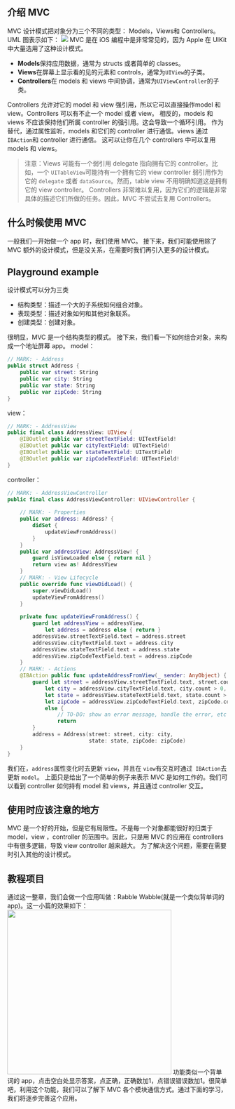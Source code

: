 ## 介绍 MVC
MVC 设计模式把对象分为三个不同的类型： Models，Views和 Controllers。
UML 图表示如下：
![](https://nightwish.oss-cn-beijing.aliyuncs.com/15341242390937.jpg)
MVC 是在 iOS 编程中是非常常见的，因为 Apple 在 UIKit 中大量选用了这种设计模式。
* **Models**保持应用数据，通常为 structs 或者简单的 classes。
* **Views**在屏幕上显示看的见的元素和 controls，通常为`UIView`的子类。
* **Controllers**在 models 和 views 中间协调，通常为`UIViewController`的子类。

Controllers 允许对它的 model 和 view 强引用，所以它可以直接操作model 和 view。Controllers 可以有不止一个 model 或者 view。
相反的，models 和 views 不应该保持他们所属 controller 的强引用。这会导致一个循环引用。
作为替代，通过属性监听，models 和它们的 controller 进行通信。views 通过`IBAction`和 controller 进行通信。
这可以让你在几个 controllers 中可以复用 models 和 views。
>注意：Views 可能有一个弱引用 delegate 指向拥有它的 controller。比如，一个 `UITableView`可能持有一个拥有它的 view controller 弱引用作为它的 `delegate` 或者 `dataSource`。然而，table view 不用明确知道这是拥有它的 view controller。
Controllers 非常难以复用，因为它们的逻辑是非常具体的描述它们所做的任务。因此，MVC 不尝试去复用 Controllers。
## 什么时候使用 MVC
一般我们一开始做一个 app 时，我们使用 MVC。
接下来，我们可能使用除了 MVC 额外的设计模式，但是没关系，在需要时我们再引入更多的设计模式。
## Playground example
设计模式可以分为三类
* 结构类型：描述一个大的子系统如何组合对象。
* 表现类型：描述对象如何和其他对象联系。
* 创建类型：创建对象。

很明显，MVC 是一个结构类型的模式。
接下来，我们看一下如何组合对象，来构成一个地址屏幕 app。
model：
```swift
// MARK: - Address
public struct Address {
    public var street: String
    public var city: String
    public var state: String
    public var zipCode: String
}
```
view：

```swift
// MARK: - AddressView
public final class AddressView: UIView {
    @IBOutlet public var streetTextField: UITextField!
    @IBOutlet public var cityTextField: UITextField!
    @IBOutlet public var stateTextField: UITextField!
    @IBOutlet public var zipCodeTextField: UITextField!
}
```
controller：

```swift
// MARK: - AddressViewController
public final class AddressViewController: UIViewController {
    
    // MARK: - Properties
    public var address: Address? {
        didSet {
            updateViewFromAddress()
        }
    }
    public var addressView: AddressView! {
        guard isViewLoaded else { return nil }
        return view as! AddressView
    }
    // MARK: - View Lifecycle
    public override func viewDidLoad() {
        super.viewDidLoad()
        updateViewFromAddress()
    }
    
    private func updateViewFromAddress() {
        guard let addressView = addressView,
            let address = address else { return }
        addressView.streetTextField.text = address.street
        addressView.cityTextField.text = address.city
        addressView.stateTextField.text = address.state
        addressView.zipCodeTextField.text = address.zipCode
    }
    // MARK: - Actions
    @IBAction public func updateAddressFromView(_ sender: AnyObject) {
        guard let street = addressView.streetTextField.text, street.count > 0,
            let city = addressView.cityTextField.text, city.count > 0,
            let state = addressView.stateTextField.text, state.count > 0,
            let zipCode = addressView.zipCodeTextField.text, zipCode.count > 0
            else {
                // TO-DO: show an error message, handle the error, etc
                return
        }
        address = Address(street: street, city: city,
                          state: state, zipCode: zipCode)
    }
}
```
我们在，`address`属性变化时去更新 `view`，并且在 `view`有交互时通过` IBAction`去更新 `model`。
上面只是给出了一个简单的例子来表示 MVC 是如何工作的。我们可以看到 controller 如何持有 model 和 views，并且通过 controller 交互。
## 使用时应该注意的地方
MVC 是一个好的开始，但是它有局限性。不是每一个对象都能很好的归类于 model，view ，controller 的范围中。因此，只是用 MVC 的应用在 controllers 中有很多逻辑，导致 view controller 越来越大。
为了解决这个问题，需要在需要时引入其他的设计模式。
## 教程项目
通过这一整章，我们会做一个应用叫做：Rabble Wabble(就是一个类似背单词的 app)。这一小篇的效果如下：
<img src="https://nightwish.oss-cn-beijing.aliyuncs.com/MVC.gif" width="375px" />
功能类似一个背单词的 app，点击空白处显示答案，点正确，正确数加1，点错误错误数加1。很简单吧，利用这个功能，我们可以了解下 MVC 各个模块通信方式。通过下面的学习，我们将逐步完善这个应用。
